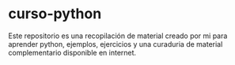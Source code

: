 # curso-python
Este repositorio es una recopilación de material creado por mi para aprender python, ejemplos, ejercicios y una curaduria de material complementario disponible en internet.
